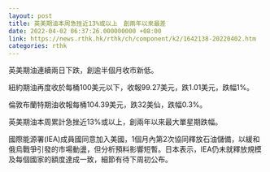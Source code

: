 ```yaml
---
layout: post
title: 英美期油本周急挫近13%或以上　創兩年以來最差
date: 2022-04-02 06:37:26.000000000 +08:00
link: https://news.rthk.hk/rthk/ch/component/k2/1642138-20220402.htm
categories: rthk
---
```


英美期油連續兩日下跌，創逾半個月收市新低。

紐約期油再度收於每桶100美元以下，收報99.27美元，跌1.01美元，跌幅1%。

倫敦布蘭特期油收報每桶104.39美元，跌32美仙，跌幅0.3%。

英美期油本周累計急挫近13%或以上，創兩年以來最大單星期跌幅。

國際能源署(IEA)成員國同意加入美國，1個月內第2次協同釋放石油儲備，以緩和俄烏戰爭引發的市場動盪，但分析預料影響短暫。日本表示，IEA仍未就釋放規模及每個國家的額度達成一致，細節有待下周初公布。
